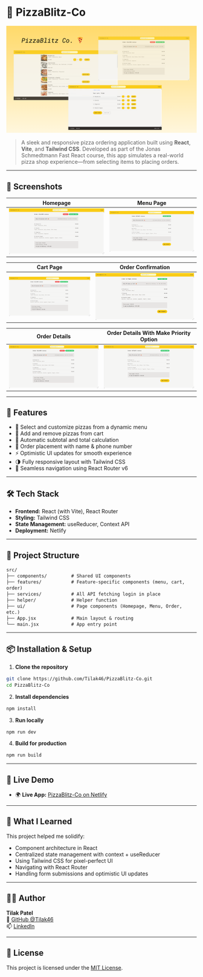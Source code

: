 # 🍕 PizzaBlitz-Co

![PizzaBlitz Banner](./public/assets/screenshots/banner.png)

> A sleek and responsive pizza ordering application built using **React**, **Vite**, and **Tailwind CSS**. Developed as part of the Jonas Schmedtmann Fast React course, this app simulates a real-world pizza shop experience—from selecting items to placing orders.

---

## 📸 Screenshots

| Homepage                                           | Menu Page                                                    |
| -------------------------------------------------- | ------------------------------------------------------------ |
| ![Home](./public/assets/screenshots/orderlist.png) | ![Menu](./public/assets/screenshots/orderbeforepriority.png) |

| Cart Page                                          | Order Confirmation                                            |
| -------------------------------------------------- | ------------------------------------------------------------- |
| ![Cart](./public/assets/screenshots/orderlist.png) | ![Order](./public/assets/screenshots/orderbeforepriority.png) |

| Order Details                                      | Order Details With Make Priority Option                       |
| -------------------------------------------------- | ------------------------------------------------------------- |
| ![Cart](./public/assets/screenshots/orderlist.png) | ![Order](./public/assets/screenshots/orderbeforepriority.png) |

---

## 🚀 Features

- 🍕 Select and customize pizzas from a dynamic menu
- 🛒 Add and remove pizzas from cart
- 💸 Automatic subtotal and total calculation
- 📝 Order placement with name & phone number
- ⚡ Optimistic UI updates for smooth experience
- 🌗 Fully responsive layout with Tailwind CSS
- 🧭 Seamless navigation using React Router v6

---

## 🛠 Tech Stack

- **Frontend:** React (with Vite), React Router
- **Styling:** Tailwind CSS
- **State Management:** useReducer, Context API
- **Deployment:** Netlify

---

## 📂 Project Structure

```
src/
├── components/         # Shared UI components
├── features/           # Feature-specific components (menu, cart, order)
├── services/           # All API fetching login in place
├── helper/             # Helper function
├── ui/                 # Page components (Homepage, Menu, Order, etc.)
├── App.jsx             # Main layout & routing
└── main.jsx            # App entry point
```

---

## 📦 Installation & Setup

1. **Clone the repository**

```bash
git clone https://github.com/Tilak46/PizzaBlitz-Co.git
cd PizzaBlitz-Co
```

2. **Install dependencies**

```bash
npm install
```

3. **Run locally**

```bash
npm run dev
```

4. **Build for production**

```bash
npm run build
```

---

## 🔗 Live Demo

- 🌍 **Live App:** [PizzaBlitz-Co on Netlify](https://pizza-blitz-by-tilak.netlify.app)

---

## 🧠 What I Learned

This project helped me solidify:

- Component architecture in React
- Centralized state management with context + useReducer
- Using Tailwind CSS for pixel-perfect UI
- Navigating with React Router
- Handling form submissions and optimistic UI updates

---

## 🙋‍♂️ Author

**Tilak Patel**  
🔗 [GitHub @Tilak46](https://github.com/Tilak46)  
📫 [LinkedIn](https://www.linkedin.com/in/tilakpatel46/)

---

## 📄 License

This project is licensed under the [MIT License](LICENSE).
